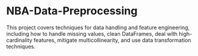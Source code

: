 # NBA-Data-Preprocessing
This project covers techniques for data handling and feature engineering, including how to handle missing values, clean DataFrames, deal with high-cardinality features, mitigate multicollinearity, and use data transformation techniques.
